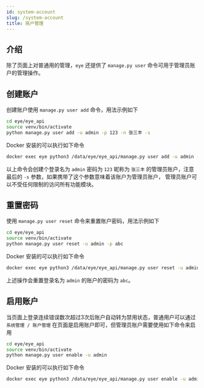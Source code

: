 ```yaml
---
id: system-account
slug: /system-account
title: 账户管理
---
```


## 介绍

除了页面上对普通用的管理，`eye` 还提供了 `manage.py user` 命令可用于管理员账户的管理操作。

## 创建账户
创建账户使用 `manage.py user add` 命令，用法示例如下
```bash
cd eye/eye_api
source venv/bin/activate
python manage.py user add -u admin -p 123 -n 张三丰 -s
```
Docker 安装的可以执行如下命令
```bash
docker exec eye python3 /data/eye/eye_api/manage.py user add -u admin -p 123 -n 张三丰 -s
```
以上命令会创建个登录名为 `admin` 密码为 `123` 昵称为 `张三丰` 的管理员账户，注意最后的 `-s` 参数，如果携带了这个参数意味着该账户为管理员账户，
管理员账户可以不受任何限制的访问所有功能模块。

## 重置密码
使用 `manage.py user reset` 命令来重置账户密码，用法示例如下
```bash
cd eye/eye_api
source venv/bin/activate
python manage.py user reset -u admin -p abc
```
Docker 安装的可以执行如下命令
```bash
docker exec eye python3 /data/eye/eye_api/manage.py user reset -u admin -p abc
```
上述操作会重置登录名为 `admin` 的账户的密码为 `abc`。

## 启用账户
当页面上登录连续错误数次超过3次后账户自动转为禁用状态，普通用户可以通过 `系统管理 / 账户管理` 在页面是启用账户即可，但管理员账户需要使用如下命令来启用
```bash
cd eye/eye_api
source venv/bin/activate
python manage.py user enable -u admin
```
Docker 安装的可以执行如下命令
```bash
docker exec eye python3 /data/eye/eye_api/manage.py user enable -u admin
```
